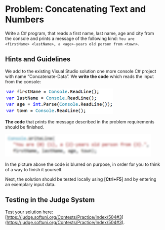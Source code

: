 # Problem: Concatenating Text and Numbers

Write a C# program, that reads a first name, last name, age and city from the console and prints a message of the following kind: `You are <firstName> <lastName>, a <age>-years old person from <town>`.

## Hints and Guidelines

We add to the existing Visual Studio solution one more console C# project with name “Concatenate-Data”. We **write the code** which reads the input from the console:

![](../../../../assets/chapter-2-images/04.Concatenate-data-01.png)

**The code** that prints the message described in the problem requirements should be finished.

![](../../../../assets/chapter-2-images/04.Concatenate-data-02.png)

In the picture above the code is blurred on purpose, in order for you to think of a way to finish it yourself.

Next, the solution should be tested locally using \[**Ctrl+F5**] and by entering an exemplary input data.

## Testing in the Judge System

Test your solution here: [https://judge.softuni.org/Contests/Practice/Index/504#3](https://judge.softuni.org/Contests/Practice/Index/504#3).
